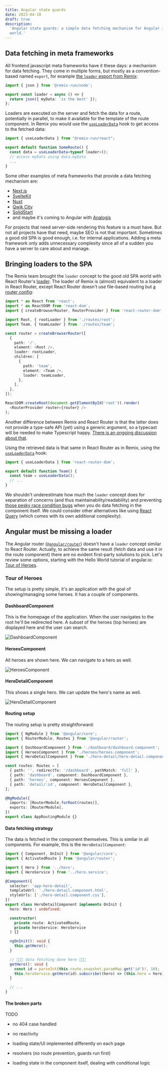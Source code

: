 ```yaml
---
title: Angular state guards
date: 2023-04-10
draft: true
description:
  'Angular state guards: a simple data fetching mechanism for Angular in the SPA
  world.'
---
```


## Data fetching in meta frameworks

All frontend javascript meta frameworks have it these days: a mechanism for data
fetching. They come in multiple forms, but mostly as a convention-based named
`export`, for example
[the `loader` export from Remix](https://remix.run/docs/en/1.15.0/route/loader):

```typescript
import { json } from '@remix-run/node';

export const loader = async () => {
  return json({ myData: 'is the best' });
};
```

Loaders are executed on the server and fetch the data for a route, potentially
in parallel, to make it available for the template of the route component. In
Remix you would use the
[`useLoaderData`](https://remix.run/docs/en/1.15.0/hooks/use-loader-data) hook
to get access to the fetched data:

```typescript
import { useLoaderData } from "@remix-run/react";

export default function SomeRoute() {
  const data = useLoaderData<typeof loader>();
  // access myData using data.myData
  ...
}
```

Some other examples of meta frameworks that provide a data fetching mechanism
are:

- [Next.js](https://nextjs.org/docs/basic-features/data-fetching/overview)
- [SvelteKit](https://kit.svelte.dev/docs/load)
- [Nuxt](https://nuxt.com/docs/getting-started/data-fetching)
- [Qwik City](https://qwik.builder.io/docs/route-loader/)
- [SolidStart](https://start.solidjs.com/core-concepts/data-loading)
- and maybe it's coming to Angular with
  [Analogjs](https://github.com/analogjs/analog/issues/197)

For projects that need server-side rendering this feature is a must have. But
not all projects have that need, maybe SEO is not that important. Sometimes a
good old SPA is good enough, i.e. for internal applications. Adding a meta
framework only adds unnecessary complexity since all of a sudden you have a
server to care about and manage.

## Bringing loaders to the SPA

The Remix team brought the `loader` concept to the good old SPA world with React
Router's [loader](https://reactrouter.com/en/main/route/loader). The loader of
Remix is (almost) equivalent to a loader in React Router, except React Router
doesn't use file-based routing but
[a router config](https://reactrouter.com/en/main/routers/create-browser-router):

```typescript
import * as React from 'react';
import * as ReactDOM from 'react-dom';
import { createBrowserRouter, RouterProvider } from 'react-router-dom';

import Root, { rootLoader } from './routes/root';
import Team, { teamLoader } from './routes/team';

const router = createBrowserRouter([
  {
    path: '/',
    element: <Root />,
    loader: rootLoader,
    children: [
      {
        path: 'team',
        element: <Team />,
        loader: teamLoader,
      },
    ],
  },
]);

ReactDOM.createRoot(document.getElementById('root')).render(
  <RouterProvider router={router} />
);
```

Another difference between Remix and React Router is that the latter does not
provide a type-safe API (yet) using a generic argument, so a typecast will be
needed to make Typescript happy.
[There is an ongoing discussion about that](https://github.com/remix-run/react-router/discussions/9854).

Using the retrieved data is that same in React Router as in Remix, using the
[`useLoaderData`](https://reactrouter.com/en/main/hooks/use-loader-data) hook:

```typescript
import { useLoaderData } from 'react-router-dom';

export default function Team() {
  const team = useLoaderData();
  // ...
}
```

We shouldn't underestimate how much the `loader` concept does for separation of
concerns (and thus maintainability/readability) and preventing
[those pesky race condition bugs](https://react.dev/learn/you-might-not-need-an-effect#fetching-data)
when you do data fetching in the component itself. We could consider other
alternatives like using
[React Query](https://tanstack.com/query/latest/docs/react/overview) (which
comes with its own additional complexity).

## Angular must be missing a loader

The Angular router ([`@angular/router`](https://angular.io/guide/router))
doesn't have a `loader` concept similar to React Router. Actually, to achieve
the same result (fetch data and use it in the route component) there are no
evident first-party solutions to pick. Let's review some options, starting with
the Hello World tutorial of angular.io:
[Tour of Heroes](https://angular.io/tutorial/tour-of-heroes).

### Tour of Heroes

The setup is pretty simple, it's an application with the goal of
showing/managing some heroes. It has a couple of components.

#### DashboardComponent

This is the homepage of the application. When the user navigates to the root
he'll be redirected here. A subset of the heroes (top heroes) are displayed here
and the user can search.

![DashboardComponent](https://ik.imagekit.io/joepkockelkorn/tr:w-768,f-auto/angular-state-guards/dashboard.png)

#### HeroesComponent

All heroes are shown here. We can navigate to a hero as well.

![HeroesComponent](https://ik.imagekit.io/joepkockelkorn/tr:w-768,f-auto/angular-state-guards/heroes.png)

#### HeroDetailComponent

This shows a single hero. We can update the hero's name as well.

![HeroDetailComponent](https://ik.imagekit.io/joepkockelkorn/tr:w-768,f-auto/angular-state-guards/hero-detail.png)

#### Routing setup

The routing setup is pretty straightforward:

```typescript
import { NgModule } from '@angular/core';
import { RouterModule, Routes } from '@angular/router';

import { DashboardComponent } from './dashboard/dashboard.component';
import { HeroesComponent } from './heroes/heroes.component';
import { HeroDetailComponent } from './hero-detail/hero-detail.component';

const routes: Routes = [
  { path: '', redirectTo: '/dashboard', pathMatch: 'full' },
  { path: 'dashboard', component: DashboardComponent },
  { path: 'heroes', component: HeroesComponent },
  { path: 'detail/:id', component: HeroDetailComponent },
];

@NgModule({
  imports: [RouterModule.forRoot(routes)],
  exports: [RouterModule],
})
export class AppRoutingModule {}
```

#### Data fetching strategy

The data is fetched in the component themselves. This is similar in all
components. For example, this is the `HeroDetailComponent`:

```typescript
import { Component, OnInit } from '@angular/core';
import { ActivatedRoute } from '@angular/router';

import { Hero } from '../hero';
import { HeroService } from '../hero.service';

@Component({
  selector: 'app-hero-detail',
  templateUrl: './hero-detail.component.html',
  styleUrls: ['./hero-detail.component.css'],
})
export class HeroDetailComponent implements OnInit {
  hero: Hero | undefined;

  constructor(
    private route: ActivatedRoute,
    private heroService: HeroService
  ) {}

  ngOnInit(): void {
    this.getHero();
  }

  // 🔽🔽🔽 data fetching done here 🔽🔽🔽
  getHero(): void {
    const id = parseInt(this.route.snapshot.paramMap.get('id')!, 10);
    this.heroService.getHero(id).subscribe((hero) => (this.hero = hero));
  }

  // ...
}
```

#### The broken parts

TODO

- no 404 case handled
- no reactivity
- loading state/UI implemented differently on each page

- resolvers (no route prevention, guards run first)
- loading state in the component itself, dealing with conditional logic
